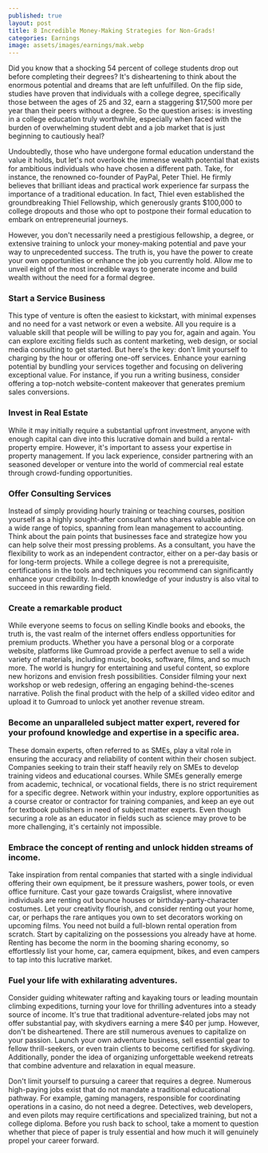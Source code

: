 ```yaml
---
published: true
layout: post
title: 8 Incredible Money-Making Strategies for Non-Grads!
categories: Earnings
image: assets/images/earnings/mak.webp
---
```

Did you know that a shocking 54 percent of college students drop out before completing their degrees? It's disheartening to think about the enormous potential and dreams that are left unfulfilled. On the flip side, studies have proven that individuals with a college degree, specifically those between the ages of 25 and 32, earn a staggering $17,500 more per year than their peers without a degree. So the question arises: is investing in a college education truly worthwhile, especially when faced with the burden of overwhelming student debt and a job market that is just beginning to cautiously heal?

Undoubtedly, those who have undergone formal education understand the value it holds, but let's not overlook the immense wealth potential that exists for ambitious individuals who have chosen a different path. Take, for instance, the renowned co-founder of PayPal, Peter Thiel. He firmly believes that brilliant ideas and practical work experience far surpass the importance of a traditional education. In fact, Thiel even established the groundbreaking Thiel Fellowship, which generously grants $100,000 to college dropouts and those who opt to postpone their formal education to embark on entrepreneurial journeys.

However, you don't necessarily need a prestigious fellowship, a degree, or extensive training to unlock your money-making potential and pave your way to unprecedented success. The truth is, you have the power to create your own opportunities or enhance the job you currently hold. Allow me to unveil eight of the most incredible ways to generate income and build wealth without the need for a formal degree.

### Start a Service Business
This type of venture is often the easiest to kickstart, with minimal expenses and no need for a vast network or even a website. All you require is a valuable skill that people will be willing to pay you for, again and again. You can explore exciting fields such as content marketing, web design, or social media consulting to get started. But here's the key: don't limit yourself to charging by the hour or offering one-off services. Enhance your earning potential by bundling your services together and focusing on delivering exceptional value. For instance, if you run a writing business, consider offering a top-notch website-content makeover that generates premium sales conversions.

### Invest in Real Estate
While it may initially require a substantial upfront investment, anyone with enough capital can dive into this lucrative domain and build a rental-property empire. However, it's important to assess your expertise in property management. If you lack experience, consider partnering with an seasoned developer or venture into the world of commercial real estate through crowd-funding opportunities.

### Offer Consulting Services
Instead of simply providing hourly training or teaching courses, position yourself as a highly sought-after consultant who shares valuable advice on a wide range of topics, spanning from lean management to accounting. Think about the pain points that businesses face and strategize how you can help solve their most pressing problems. As a consultant, you have the flexibility to work as an independent contractor, either on a per-day basis or for long-term projects. While a college degree is not a prerequisite, certifications in the tools and techniques you recommend can significantly enhance your credibility. In-depth knowledge of your industry is also vital to succeed in this rewarding field.

### Create a remarkable product
While everyone seems to focus on selling Kindle books and ebooks, the truth is, the vast realm of the internet offers endless opportunities for premium products. Whether you have a personal blog or a corporate website, platforms like Gumroad provide a perfect avenue to sell a wide variety of materials, including music, books, software, films, and so much more. The world is hungry for entertaining and useful content, so explore new horizons and envision fresh possibilities. Consider filming your next workshop or web redesign, offering an engaging behind-the-scenes narrative. Polish the final product with the help of a skilled video editor and upload it to Gumroad to unlock yet another revenue stream.

### Become an unparalleled subject matter expert, revered for your profound knowledge and expertise in a specific area. 
These domain experts, often referred to as SMEs, play a vital role in ensuring the accuracy and reliability of content within their chosen subject. Companies seeking to train their staff heavily rely on SMEs to develop training videos and educational courses. While SMEs generally emerge from academic, technical, or vocational fields, there is no strict requirement for a specific degree. Network within your industry, explore opportunities as a course creator or contractor for training companies, and keep an eye out for textbook publishers in need of subject matter experts. Even though securing a role as an educator in fields such as science may prove to be more challenging, it's certainly not impossible.

### Embrace the concept of renting and unlock hidden streams of income.
Take inspiration from rental companies that started with a single individual offering their own equipment, be it pressure washers, power tools, or even office furniture. Cast your gaze towards Craigslist, where innovative individuals are renting out bounce houses or birthday-party-character costumes. Let your creativity flourish, and consider renting out your home, car, or perhaps the rare antiques you own to set decorators working on upcoming films. You need not build a full-blown rental operation from scratch. Start by capitalizing on the possessions you already have at home. Renting has become the norm in the booming sharing economy, so effortlessly list your home, car, camera equipment, bikes, and even campers to tap into this lucrative market.

### Fuel your life with exhilarating adventures.
Consider guiding whitewater rafting and kayaking tours or leading mountain climbing expeditions, turning your love for thrilling adventures into a steady source of income. It's true that traditional adventure-related jobs may not offer substantial pay, with skydivers earning a mere $40 per jump. However, don't be disheartened. There are still numerous avenues to capitalize on your passion. Launch your own adventure business, sell essential gear to fellow thrill-seekers, or even train clients to become certified for skydiving. Additionally, ponder the idea of organizing unforgettable weekend retreats that combine adventure and relaxation in equal measure.

Don't limit yourself to pursuing a career that requires a degree. Numerous high-paying jobs exist that do not mandate a traditional educational pathway. For example, gaming managers, responsible for coordinating operations in a casino, do not need a degree. Detectives, web developers, and even pilots may require certifications and specialized training, but not a college diploma. Before you rush back to school, take a moment to question whether that piece of paper is truly essential and how much it will genuinely propel your career forward.
